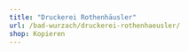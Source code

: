 ```yaml
---
title: "Druckerei Rothenhäusler"
url: /bad-wurzach/druckerei-rothenhaeusler/
shop: Kopieren
---
```

